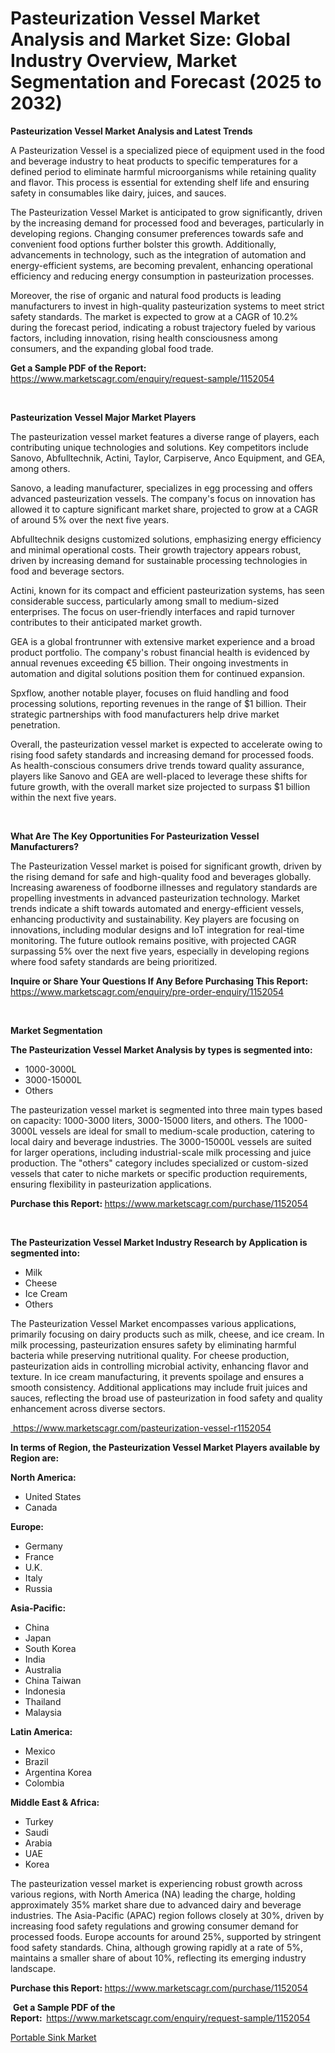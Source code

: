 <p><h1>Pasteurization Vessel Market Analysis and Market Size: Global Industry Overview, Market Segmentation and Forecast (2025 to 2032)</h1></p><p><strong>Pasteurization Vessel Market Analysis and Latest Trends</strong></p>
<p><p>A Pasteurization Vessel is a specialized piece of equipment used in the food and beverage industry to heat products to specific temperatures for a defined period to eliminate harmful microorganisms while retaining quality and flavor. This process is essential for extending shelf life and ensuring safety in consumables like dairy, juices, and sauces. </p><p>The Pasteurization Vessel Market is anticipated to grow significantly, driven by the increasing demand for processed food and beverages, particularly in developing regions. Changing consumer preferences towards safe and convenient food options further bolster this growth. Additionally, advancements in technology, such as the integration of automation and energy-efficient systems, are becoming prevalent, enhancing operational efficiency and reducing energy consumption in pasteurization processes.</p><p>Moreover, the rise of organic and natural food products is leading manufacturers to invest in high-quality pasteurization systems to meet strict safety standards. The market is expected to grow at a CAGR of 10.2% during the forecast period, indicating a robust trajectory fueled by various factors, including innovation, rising health consciousness among consumers, and the expanding global food trade.</p></p>
<p><strong>Get a Sample PDF of the Report:&nbsp;</strong> <a href="https://www.marketscagr.com/enquiry/request-sample/1152054?utm_campaign=2447&utm_medium=2&utm_source=Github&utm_content=ia&utm_term=28022025&utm_id=pasteurization-vessel">https://www.marketscagr.com/enquiry/request-sample/1152054</a></p>
<p>&nbsp;</p>
<p><strong>Pasteurization Vessel Major Market Players</strong></p>
<p><p>The pasteurization vessel market features a diverse range of players, each contributing unique technologies and solutions. Key competitors include Sanovo, Abfulltechnik, Actini, Taylor, Carpiserve, Anco Equipment, and GEA, among others.</p><p>Sanovo, a leading manufacturer, specializes in egg processing and offers advanced pasteurization vessels. The company's focus on innovation has allowed it to capture significant market share, projected to grow at a CAGR of around 5% over the next five years.</p><p>Abfulltechnik designs customized solutions, emphasizing energy efficiency and minimal operational costs. Their growth trajectory appears robust, driven by increasing demand for sustainable processing technologies in food and beverage sectors.</p><p>Actini, known for its compact and efficient pasteurization systems, has seen considerable success, particularly among small to medium-sized enterprises. The focus on user-friendly interfaces and rapid turnover contributes to their anticipated market growth.</p><p>GEA is a global frontrunner with extensive market experience and a broad product portfolio. The company's robust financial health is evidenced by annual revenues exceeding €5 billion. Their ongoing investments in automation and digital solutions position them for continued expansion.</p><p>Spxflow, another notable player, focuses on fluid handling and food processing solutions, reporting revenues in the range of $1 billion. Their strategic partnerships with food manufacturers help drive market penetration.</p><p>Overall, the pasteurization vessel market is expected to accelerate owing to rising food safety standards and increasing demand for processed foods. As health-conscious consumers drive trends toward quality assurance, players like Sanovo and GEA are well-placed to leverage these shifts for future growth, with the overall market size projected to surpass $1 billion within the next five years.</p></p>
<p>&nbsp;</p>
<p><strong>What Are The Key Opportunities For Pasteurization Vessel Manufacturers?</strong></p>
<p><p>The Pasteurization Vessel market is poised for significant growth, driven by the rising demand for safe and high-quality food and beverages globally. Increasing awareness of foodborne illnesses and regulatory standards are propelling investments in advanced pasteurization technology. Market trends indicate a shift towards automated and energy-efficient vessels, enhancing productivity and sustainability. Key players are focusing on innovations, including modular designs and IoT integration for real-time monitoring. The future outlook remains positive, with projected CAGR surpassing 5% over the next five years, especially in developing regions where food safety standards are being prioritized.</p></p>
<p><strong>Inquire or Share Your Questions If Any Before Purchasing This Report:</strong> <a href="https://www.marketscagr.com/enquiry/pre-order-enquiry/1152054?utm_campaign=2447&utm_medium=2&utm_source=Github&utm_content=ia&utm_term=28022025&utm_id=pasteurization-vessel">https://www.marketscagr.com/enquiry/pre-order-enquiry/1152054</a></p>
<p>&nbsp;</p>
<p><strong>Market Segmentation</strong></p>
<p><strong>The Pasteurization Vessel Market Analysis by types is segmented into:</strong></p>
<p><ul><li>1000-3000L</li><li>3000-15000L</li><li>Others</li></ul></p>
<p><p>The pasteurization vessel market is segmented into three main types based on capacity: 1000-3000 liters, 3000-15000 liters, and others. The 1000-3000L vessels are ideal for small to medium-scale production, catering to local dairy and beverage industries. The 3000-15000L vessels are suited for larger operations, including industrial-scale milk processing and juice production. The "others" category includes specialized or custom-sized vessels that cater to niche markets or specific production requirements, ensuring flexibility in pasteurization applications.</p></p>
<p><strong>Purchase this Report:&nbsp;</strong><a href="https://www.marketscagr.com/purchase/1152054?utm_campaign=2447&utm_medium=2&utm_source=Github&utm_content=ia&utm_term=28022025&utm_id=pasteurization-vessel">https://www.marketscagr.com/purchase/1152054</a></p>
<p>&nbsp;</p>
<p><strong>The Pasteurization Vessel Market Industry Research by Application is segmented into:</strong></p>
<p><ul><li>Milk</li><li>Cheese</li><li>Ice Cream</li><li>Others</li></ul></p>
<p><p>The Pasteurization Vessel Market encompasses various applications, primarily focusing on dairy products such as milk, cheese, and ice cream. In milk processing, pasteurization ensures safety by eliminating harmful bacteria while preserving nutritional quality. For cheese production, pasteurization aids in controlling microbial activity, enhancing flavor and texture. In ice cream manufacturing, it prevents spoilage and ensures a smooth consistency. Additional applications may include fruit juices and sauces, reflecting the broad use of pasteurization in food safety and quality enhancement across diverse sectors.</p></p>
<p><a href="https://www.marketscagr.com/pasteurization-vessel-r1152054?utm_campaign=2447&utm_medium=2&utm_source=Github&utm_content=ia&utm_term=28022025&utm_id=pasteurization-vessel">&nbsp;https://www.marketscagr.com/pasteurization-vessel-r1152054</a></p>
<p><strong>In terms of Region, the Pasteurization Vessel Market Players available by Region are:</strong></p>
<p>
    <p> <strong> North America: </strong>
        <ul>
            <li>United States</li>
            <li>Canada</li>
        </ul>
        </p> 
    <p> <strong> Europe: </strong>
        <ul>
            <li>Germany</li>
            <li>France</li>
            <li>U.K.</li>
            <li>Italy</li>
            <li>Russia</li>
        </ul>
        </p> 
    <p> <strong> Asia-Pacific: </strong>
        <ul>
            <li>China</li>
            <li>Japan</li>
            <li>South Korea</li>
            <li>India</li>
            <li>Australia</li>
            <li>China Taiwan</li>
            <li>Indonesia</li>
            <li>Thailand</li>
            <li>Malaysia</li>
        </ul>
        </p> 
    <p> <strong> Latin America: </strong>
        <ul>
            <li>Mexico</li>
            <li>Brazil</li>
            <li>Argentina Korea</li>
            <li>Colombia</li>
        </ul>
        </p> 
    <p> <strong> Middle East & Africa: </strong>
        <ul>
            <li>Turkey</li>
            <li>Saudi</li>
            <li>Arabia</li>
            <li>UAE</li>
            <li>Korea</li>
        </ul>
    </p>
    </p>
<p><p>The pasteurization vessel market is experiencing robust growth across various regions, with North America (NA) leading the charge, holding approximately 35% market share due to advanced dairy and beverage industries. The Asia-Pacific (APAC) region follows closely at 30%, driven by increasing food safety regulations and growing consumer demand for processed foods. Europe accounts for around 25%, supported by stringent food safety standards. China, although growing rapidly at a rate of 5%, maintains a smaller share of about 10%, reflecting its emerging industry landscape.</p></p>
<p><strong>Purchase this Report: </strong><a href="https://www.marketscagr.com/purchase/1152054?utm_campaign=2447&utm_medium=2&utm_source=Github&utm_content=ia&utm_term=28022025&utm_id=pasteurization-vessel">https://www.marketscagr.com/purchase/1152054</a></p>
<p>&nbsp;<strong>Get a Sample PDF of the Report:&nbsp;&nbsp;</strong><a href="https://www.marketscagr.com/enquiry/request-sample/1152054?utm_campaign=2447&utm_medium=2&utm_source=Github&utm_content=ia&utm_term=28022025&utm_id=pasteurization-vessel">https://www.marketscagr.com/enquiry/request-sample/1152054</a></p>
<p><strong></strong></p>
<p><p><a href="https://github.com/LilianFaulkner65/Market-Research-Report-List-1/blob/main/portable-sink-market.md?utm_campaign=2447&utm_medium=2&utm_source=Github&utm_content=ia&utm_term=28022025&utm_id=pasteurization-vessel">Portable Sink Market</a></p></p>